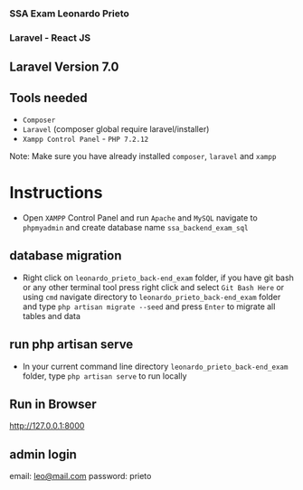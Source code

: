 ### SSA Exam Leonardo Prieto ###
### Laravel - React JS ###

## Laravel Version 7.0

## Tools needed
- `Composer`
- `Laravel` (composer global require laravel/installer)
- `Xampp Control Panel` - `PHP 7.2.12 `

Note: Make sure you have already installed  `composer`, `laravel` and `xampp`

# Instructions

-   Open `XAMPP` Control Panel and run `Apache` and `MySQL` navigate to `phpmyadmin` and create database name `ssa_backend_exam_sql`

## database migration
-   Right click on `leonardo_prieto_back-end_exam` folder, if you have git bash or any other terminal tool press right click and select `Git Bash Here` or using `cmd` navigate directory to `leonardo_prieto_back-end_exam` folder and type `php artisan migrate --seed` and press `Enter` to migrate all tables and data

## run php artisan serve
- In your current command line directory `leonardo_prieto_back-end_exam` folder, type `php artisan serve` to run locally

## Run in Browser
http://127.0.0.1:8000

## admin login 
email: leo@mail.com
password: prieto
 